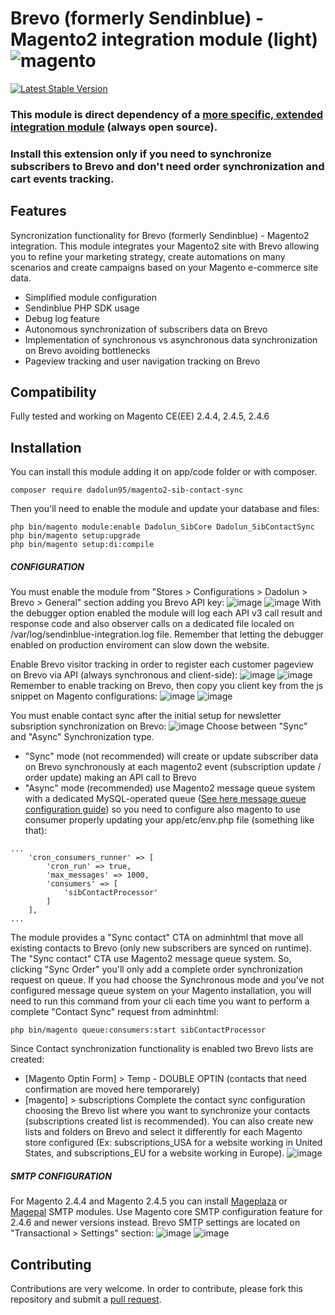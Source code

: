 # Brevo (formerly Sendinblue) - Magento2 integration module (light) <img src="https://avatars.githubusercontent.com/u/168457?s=40&v=4" alt="magento" /> 
[![Latest Stable Version](https://poser.pugx.org/dadolun95/magento2-sib-contact-sync/v/stable)](https://packagist.org/packages/dadolun95/magento2-sib-contact-sync)

### This module is direct dependency of a [more specific, extended integration module](https://github.com/dadolun95/magento2-sib-order-sync) (always open source).
### Install this extension only if you need to synchronize subscribers to Brevo and don't need order synchronization and cart events tracking.


## Features
Syncronization functionality for Brevo (formerly Sendinblue) - Magento2 integration.
This module integrates your Magento2 site with Brevo allowing you to refine your marketing strategy, create automations on many scenarios and create campaigns based on your Magento e-commerce site data.
- Simplified module configuration
- Sendinblue PHP SDK usage
- Debug log feature
- Autonomous synchronization of subscribers data on Brevo
- Implementation of synchronous vs asynchronous data synchronization on Brevo avoiding bottlenecks
- Pageview tracking and user navigation tracking on Brevo

## Compatibility
Fully tested and working on Magento CE(EE) 2.4.4, 2.4.5, 2.4.6

## Installation
You can install this module adding it on app/code folder or with composer.
```
composer require dadolun95/magento2-sib-contact-sync
```
Then you'll need to enable the module and update your database and files:
```
php bin/magento module:enable Dadolun_SibCore Dadolun_SibContactSync
php bin/magento setup:upgrade
php bin/magento setup:di:compile
```

##### CONFIGURATION
You must enable the module from "Stores > Configurations > Dadolun > Brevo > General" section adding you Brevo API key:
![image](https://github.com/dadolun95/magento2-sib-order-sync/assets/8927461/99b868ef-ecd8-46fa-8d40-2ceb143573ba)
![image](https://github.com/dadolun95/magento2-sib-order-sync/assets/8927461/69a5cce9-a74f-45fb-a646-1689fd1c456d)
With the debugger option enabled the module will log each API v3 call result and response code and also observer calls on a dedicated file localed on /var/log/sendinblue-integration.log file.
Remember that letting the debugger enabled on production enviroment can slow down the website.

Enable Brevo visitor tracking in order to register each customer pageview on Brevo via API (always synchronous and client-side):
![image](https://github.com/dadolun95/magento2-sib-order-sync/assets/8927461/78a1ab0c-520c-48e4-a8e2-c9e6adfed62a)
![image](https://github.com/dadolun95/magento2-sib-order-sync/assets/8927461/06359428-c2ed-4480-872d-ffe0b7dfed51)
Remember to enable tracking on Brevo, then copy you client key from the js snippet on Magento configurations:
![image](https://github.com/dadolun95/magento2-sib-order-sync/assets/8927461/ded74101-cc62-4499-9c2c-5afd8853880e)
![image](https://github.com/dadolun95/magento2-sib-order-sync/assets/8927461/3d106cba-4807-43c3-885f-ea78a9b80ff3)

You must enable contact sync after the initial setup for newsletter subsription synchronization on Brevo:
![image](https://github.com/dadolun95/magento2-sib-order-sync/assets/8927461/2d2a4ded-52d6-4b60-844c-aa946694df1f)
Choose between "Sync" and "Async" Synchronization type.
- "Sync" mode (not recommended) will create or update subscriber data on Brevo synchronously at each magento2 event (subscription update / order update) making an API call to Brevo
- "Async" mode (recommended) use Magento2 message queue system with a dedicated MySQL-operated queue ([See here message queue configuration guide](https://experienceleague.adobe.com/docs/commerce-operations/configuration-guide/message-queues/manage-message-queues.html?lang=en)) so you need to configure also magento to use consumer properly updating your app/etc/env.php file (something like that):
```
...
    'cron_consumers_runner' => [
        'cron_run' => true,
        'max_messages' => 1000,
        'consumers' => [
            'sibContactProcessor'
        ]
    ],
...
```
The module provides a "Sync contact" CTA on adminhtml that move all existing contacts to Brevo (only new subscribers are synced on runtime). 
The "Sync contact" CTA use Magento2 message queue system. So, clicking "Sync Order" you'll only add a complete order synchronization request on queue.
If you had choose the Synchronous mode and you've not configured message queue system on your Magento installation, you will need to run this command from your cli each time you want to perform a complete "Contact Sync" request from adminhtml:
```
php bin/magento queue:consumers:start sibContactProcessor
```
Since Contact synchronization functionality is enabled two Brevo lists are created:
- [Magento Optin Form] > Temp - DOUBLE OPTIN (contacts that need confirmation are moved here temporarely)
- [magento] > subscriptions
Complete the contact sync configuration choosing the Brevo list where you want to synchronize your contacts (subscriptions created list is recommended).
You can also create new lists and folders on Brevo and select it differently for each Magento store configured (Ex: subscriptions_USA for a website working in United States, and subscriptions_EU for a website working in Europe).
![image](https://github.com/dadolun95/magento2-sib-order-sync/assets/8927461/76e606ff-7de5-42c6-8075-e069b762c00a)

##### SMTP CONFIGURATION
For Magento 2.4.4 and Magento 2.4.5 you can install [Mageplaza](https://www.mageplaza.com/magento-2-smtp/) or [Magepal](https://github.com/magepal/magento2-gmail-smtp-app) SMTP modules.
Use Magento core SMTP configuration feature for 2.4.6 and newer versions instead.
Brevo SMTP settings are located on "Transactional > Settings" section:
![image](https://github.com/dadolun95/magento2-sib-order-sync/assets/8927461/82af3caa-af3c-4ad9-96ee-caaa5c1804c0)
![image](https://github.com/dadolun95/magento2-sib-order-sync/assets/8927461/25e2eb89-4139-4f44-919d-16e5a228d085)


## Contributing
Contributions are very welcome. In order to contribute, please fork this repository and submit a [pull request](https://docs.github.com/en/free-pro-team@latest/github/collaborating-with-issues-and-pull-requests/creating-a-pull-request).
